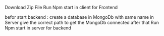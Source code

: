 Download Zip File 
Run Npm start in client for Frontend

befor start backend :
create a database in MongoDb with same name in Server 
give the correct path to get the MongoDb connected after that Run Npm start in server for backend 
 
